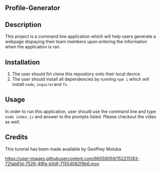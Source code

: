 ## Profile-Generator

## Description 

This project is a command line application which will help users generate a webpage dispaying their team members upon entering the information when the application is ran.

## Installation

1. The user should firt clone this repository onto their local device.
2. The user should install all dependencies by running `npm i` which will install `node`, `inquirer`and `fs`.


## Usage

In order to run this application, user should use the command line and type `node index.js` and answer to the prompts listed.
Please checkout the video as well.


## Credits

This turorial has been made available by Geoffrey Moluba





https://user-images.githubusercontent.com/66559059/152215183-72fab61d-7526-49fa-b0df-71554082f9b6.mov
